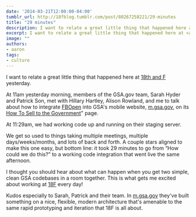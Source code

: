 ```yaml
---
date: '2014-03-21T12:00:00-04:00'
tumblr_url: http://18fblog.tumblr.com/post/80267258221/29-minutes
title: "29 minutes"
description: I want to relate a great little thing that happened here at 18th and F yesterday.
excerpt: I want to relate a great little thing that happened here at <a href="http://gsa.gov">18th and F</a> yesterday. At 11am yesterday morning, members of the GSA.gov team, Sarah Hyder and Patrick Son, met with Hillary Hartley, Alison Rowland, and me to talk about how to integrate <a href="https://fbopen.gsa.gov">FBOpen</a> into GSA's mobile website, <a href="http://m.gsa.gov">m.gsa.gov</a>, on its <a href="http://m.gsa.gov/m/#!/buy-sell/how-to-sell">How To Sell to the Government</a>" page.
image: ""
authors:
- aaron
tags:
- culture
---
```


I want to relate a great little thing that happened here at [18th and
F](http://gsa.gov/) yesterday.

At 11am yesterday morning, members of the GSA.gov team, Sarah Hyder and
Patrick Son, met with Hillary Hartley, Alison Rowland, and me to talk
about how to integrate [FBOpen](https://fbopen.gsa.gov) into GSA's
mobile website, [m.gsa.gov](http://m.gsa.gov), on its [How To Sell to
the Government](http://m.gsa.gov/m/#!/buy-sell/how-to-sell)" page.

At 11:29am, we had working code up and running on their staging server.

We get so used to things taking multiple meetings, multiple
days/weeks/months, and lots of back and forth. A couple stars aligned to
make this one easy, but bottom line: it took 29 minutes to go from “How
could we do this?” to a working code integration that went live the same
afternoon.

I thought you should hear about what can happen when you get two simple,
clean GSA codebases in a room together. This is what gets me excited
about working at [18F](https://18f.gsa.gov/) every day!

Kudos especially to Sarah, Patrick and their team. In
[m.gsa.gov](http://m.gsa.gov/) they've built something on a nice,
flexible, modern architecture that's amenable to the same rapid
prototyping and iteration that 18F is all about.
